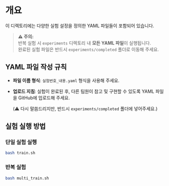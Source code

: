# 개요

이 디렉토리에는 다양한 실험 설정을 정의한 YAML 파일들이 포함되어 있습니다.

> **⚠️ 주의:**  
> 반복 실험 시 `experiments` 디렉토리 내 **모든 YAML 파일**이 실행됩니다.  
> 완료된 실험 파일은 반드시 `experiments/completed` 폴더로 이동해 주세요.

## YAML 파일 작성 규칙

- **파일 이름 형식**: `실험번호_내용.yaml` 형식을 사용해 주세요.
- **업로드 지침**: 실험이 완료된 후, 다른 팀원이 참고 및 구현할 수 있도록 YAML 파일을 GitHub에 업로드해 주세요. 

    (⚠️ 다시 말씀드리지만, 반드시 `experiments/completed` 폴더에 넣어주세요.)

## 실험 실행 방법

### 단일 실험 실행

```bash
bash train.sh
```


### 반복 실험
```bash
bash multi_train.sh
```
